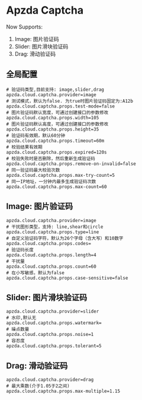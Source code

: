 # Apzda Captcha

Now Supports:

1. Image: 图片验证码
2. Slider: 图片滑块验证码
3. Drag: 滑动验证码

## 全局配置

```properties
# 验证码类型,目前支持: image,slider,drag
apzda.cloud.captcha.provider=image
# 测试模式，默认为false. 为true时图片验证码固定为:A12b
apzda.cloud.captcha.props.test-mode=false
# 图片验证码默认宽度，可通过创建接口的参数修改
apzda.cloud.captcha.props.width=105
# 图片验证码默认高度，可通过创建接口的参数修改
apzda.cloud.captcha.props.height=35
# 验证码有效期，默认60分钟
apzda.cloud.captcha.props.timeout=60m
# 校验结果有效期
apzda.cloud.captcha.props.expired=120s
# 校验失败时是否删除，然后重新生成验证码
apzda.cloud.captcha.props.remove-on-invalid=false
# 同一验证码最大校验次数
apzda.cloud.captcha.props.max-try-count=5
# 同一IP地址，一分钟内最多生成验证码次数
apzda.cloud.captcha.props.max-count=60
```

## Image: 图片验证码

```properties
apzda.cloud.captcha.provider=image
# 干扰图形类型，支持: line,shear和circle
apzda.cloud.captcha.props.type=line
# 自定义验证码字符，默认为26个字母（含大写）和10数字
apzda.cloud.captcha.props.codes=
# 验证码长度
apzda.cloud.captcha.props.length=4
# 干扰量
apzda.cloud.captcha.props.count=60
# 在小写敏感，默认为false
apzda.cloud.captcha.props.case-sensitive=false
```

## Slider: 图片滑块验证码

```properties
apzda.cloud.captcha.provider=slider
# 水印,默认无
apzda.cloud.captcha.props.watermark=
# 噪点数量
apzda.cloud.captcha.props.noise=1
# 容忍度
apzda.cloud.captcha.props.tolerant=5
```

## Drag: 滑动验证码

```properties
apzda.cloud.captcha.provider=drag
# 最大乘数(介于1.05于2之间)
apzda.cloud.captcha.props.max-multiple=1.15
```
